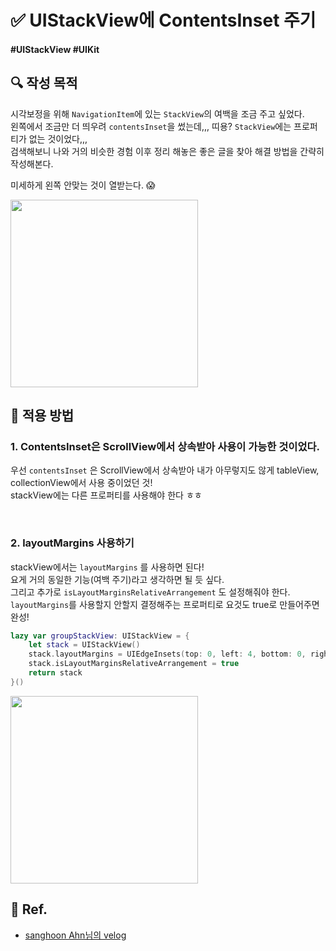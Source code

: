 # ✅ UIStackView에 ContentsInset 주기

#### #UIStackView #UIKit 

## **🔍** 작성 목적

시각보정을 위해 `NavigationItem`에 있는 `StackView`의 여백을 조금 주고 싶었다.   
왼쪽에서 조금만 더 띄우려 `contentsInset`을 썼는데,,, 띠용? `StackView`에는 프로퍼티가 없는 것이었다,,,   
검색해보니 나와 거의 비슷한 경험 이후 정리 해놓은 좋은 글을 찾아 해결 방법을 간략히 작성해본다.   

미세하게 왼쪽 안맞는 것이 열받는다. 😱   

<img width="300" src="https://user-images.githubusercontent.com/113565086/231407192-4b3c19f8-c6a6-4c1c-812a-1d8d89073e60.jpeg">


<br>

## 📌 적용 방법

### 1. ContentsInset은 ScrollView에서 상속받아 사용이 가능한 것이었다.

우선 `contentsInset` 은 ScrollView에서 상속받아 내가 아무렇지도 않게 tableView, collectionView에서 사용 중이었던 것!   
stackView에는 다른 프로퍼티를 사용해야 한다 ㅎㅎ   

<br>

### 2. layoutMargins 사용하기

stackView에서는 `layoutMargins` 를 사용하면 된다!   
요게 거의 동일한 기능(여백 주기)라고 생각하면 될 듯 싶다.   
그리고 추가로 `isLayoutMarginsRelativeArrangement` 도 설정해줘야 한다.   
`layoutMargins`를 사용할지 안할지 결정해주는 프로퍼티로 요것도 true로 만들어주면 완성!   

~~~swift
lazy var groupStackView: UIStackView = {
    let stack = UIStackView()
    stack.layoutMargins = UIEdgeInsets(top: 0, left: 4, bottom: 0, right: 0)
    stack.isLayoutMarginsRelativeArrangement = true
    return stack
}()
~~~

<img width="300" src="https://user-images.githubusercontent.com/113565086/231407417-86758315-2fdf-4b63-aa65-3c00d3be366e.jpeg">

<br>

## 💌 Ref.
- [sanghoon Ahn님의 velog](https://velog.io/@dvhuni/UIStackView-Margin-%EC%A0%81%EC%9A%A9%ED%95%98%EA%B8%B0)